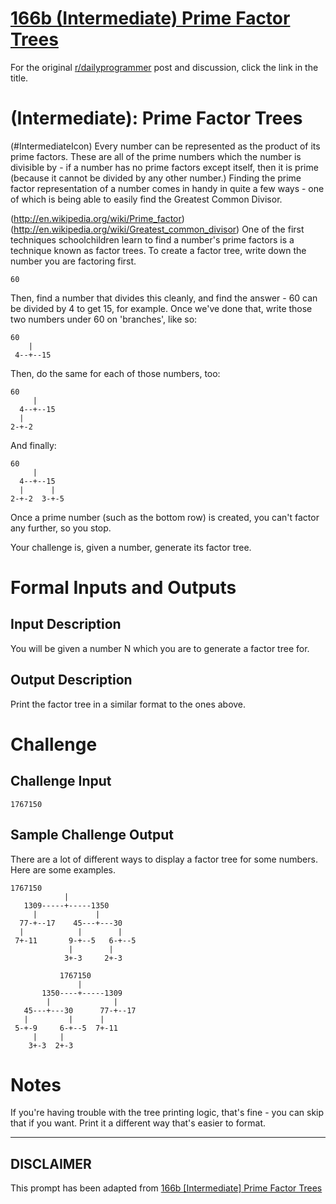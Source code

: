 # [166b (Intermediate) Prime Factor Trees](https://www.reddit.com/r/dailyprogrammer/comments/284uhh/6142014_challenge_166b_intermediate_prime_factor/)

For the original [r/dailyprogrammer](https://www.reddit.com/r/dailyprogrammer/) post and discussion, click the link in the title.

#  (Intermediate): Prime Factor Trees
(#IntermediateIcon)
Every number can be represented as the product of its prime factors. These are all of the prime numbers which the number is divisible by - if a number has no prime factors except itself, then it is prime (because it cannot be divided by any other number.) Finding the prime factor representation of a number comes in handy in quite a few ways - one of which is being able to easily find the Greatest Common Divisor.

(http://en.wikipedia.org/wiki/Prime_factor)
(http://en.wikipedia.org/wiki/Greatest_common_divisor)
One of the first techniques schoolchildren learn to find a number's prime factors is a technique known as factor trees. To create a factor tree, write down the number you are factoring first.


```
60
```
Then, find a number that divides this cleanly, and find the answer - 60 can be divided by 4 to get 15, for example. Once we've done that, write those two numbers under 60 on 'branches', like so:


```
60
    |
 4--+--15
```
Then, do the same for each of those numbers, too:


```
60
     |
  4--+--15
  |
2-+-2
```
And finally:


```
60
     |
  4--+--15
  |      |
2-+-2  3-+-5
```
Once a prime number (such as the bottom row) is created, you can't factor any further, so you stop.

Your challenge is, given a number, generate its factor tree.

# Formal Inputs and Outputs
## Input Description
You will be given a number N which you are to generate a factor tree for.

## Output Description
Print the factor tree in a similar format to the ones above.

# Challenge
## Challenge Input

```
1767150
```
## Sample Challenge Output
There are a lot of different ways to display a factor tree for some numbers. Here are some examples.


```
1767150          
            |               
   1309-----+-----1350      
     |             |        
  77-+--17    45---+---30   
  |            |        |   
 7+-11       9-+--5   6-+--5
             |        |     
            3+-3     2+-3 

           1767150          
               |            
       1350----+-----1309   
        |              |    
   45---+---30      77-+--17
   |         |      |       
 5-+-9     6-+--5  7+-11    
     |     |                
    3+-3  2+-3
```
# Notes
If you're having trouble with the tree printing logic, that's fine - you can skip that if you want. Print it a different way that's easier to format.


----
## **DISCLAIMER**
This prompt has been adapted from [166b [Intermediate] Prime Factor Trees](https://www.reddit.com/r/dailyprogrammer/comments/284uhh/6142014_challenge_166b_intermediate_prime_factor/
)
